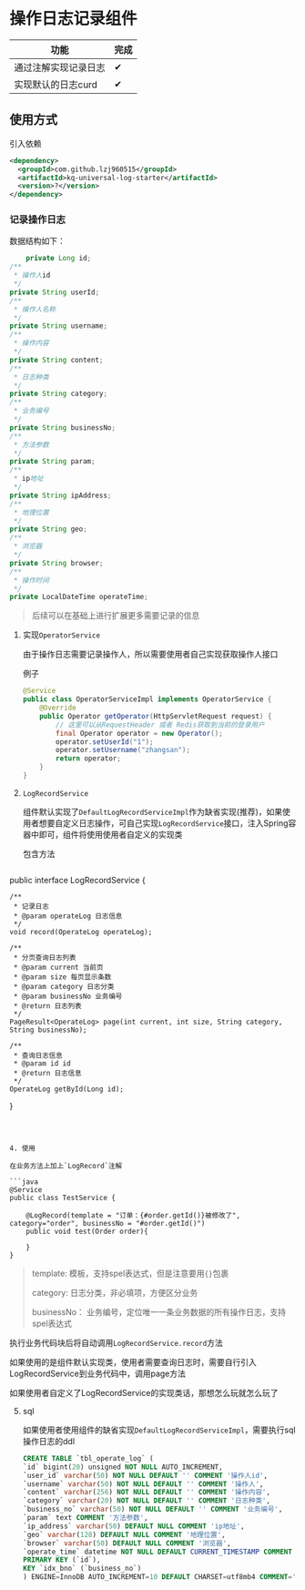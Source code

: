 # 操作日志记录组件

| 功能                 | 完成 |
| -------------------- | ---- |
| 通过注解实现记录日志 | ✔    |
| 实现默认的日志curd   | ✔    |

## 使用方式

引入依赖

   ```xml
   <dependency>
     <groupId>com.github.lzj960515</groupId>
     <artifactId>kq-universal-log-starter</artifactId>
     <version>?</version>
   </dependency>
   ```

### 记录操作日志
数据结构如下：
```java
    private Long id;
/**
 * 操作人id
 */
private String userId;
/**
 * 操作人名称
 */
private String username;
/**
 * 操作内容
 */
private String content;
/**
 * 日志种类
 */
private String category;
/**
 * 业务编号
 */
private String businessNo;
/**
 * 方法参数
 */
private String param;
/**
 * ip地址
 */
private String ipAddress;
/**
 * 地理位置
 */
private String geo;
/**
 * 浏览器
 */
private String browser;
/**
 * 操作时间
 */
private LocalDateTime operateTime;
```
> 后续可以在基础上进行扩展更多需要记录的信息
1. 实现`OperatorService`

   由于操作日志需要记录操作人，所以需要使用者自己实现获取操作人接口

   例子

   ```java
   @Service
   public class OperatorServiceImpl implements OperatorService {
       @Override
       public Operator getOperator(HttpServletRequest request) {
           // 这里可以从RequestHeader 或者 Redis获取到当前的登录用户
           final Operator operator = new Operator();
           operator.setUserId("1");
           operator.setUsername("zhangsan");
           return operator;
       }
   }
   ```
   
2. `LogRecordService`
    
   组件默认实现了`DefaultLogRecordServiceImpl`作为缺省实现(推荐)，如果使用者想要自定义日志操作，可自己实现`LogRecordService`接口，注入Spring容器中即可，组件将使用使用者自定义的实现类
   
   包含方法

   ```java
public interface LogRecordService {

    /**
     * 记录日志
     * @param operateLog 日志信息
     */
    void record(OperateLog operateLog);

    /**
     * 分页查询日志列表
     * @param current 当前页
     * @param size 每页显示条数
     * @param category 日志分类
     * @param businessNo 业务编号
     * @return 日志列表
     */
    PageResult<OperateLog> page(int current, int size, String category, String businessNo);

    /**
     * 查询日志信息
     * @param id id
     * @return 日志信息
     */
    OperateLog getById(Long id);
}
   ```
   
   
   
4. 使用

   在业务方法上加上`LogRecord`注解
   
   ```java
   @Service
   public class TestService {
   
       @LogRecord(template = "订单：{#order.getId()}被修改了", category="order", businessNo = "#order.getId()")
       public void test(Order order){
   
       }
   }
   ```
   
   >template: 模板，支持spel表达式，但是注意要用`{}`包裹
   >
   >category: 日志分类，非必填项，方便区分业务
   >
   >businessNo： 业务编号，定位唯一一条业务数据的所有操作日志，支持spel表达式
   
   执行业务代码块后将自动调用`LogRecordService.record`方法
   
   如果使用的是组件默认实现类，使用者需要查询日志时，需要自行引入LogRecordService到业务代码中，调用page方法
   
   如果使用者自定义了LogRecordService的实现类话，那想怎么玩就怎么玩了
   
5. sql

   如果使用者使用组件的缺省实现`DefaultLogRecordServiceImpl`，需要执行sql操作日志的ddl

   ```sql
   CREATE TABLE `tbl_operate_log` (
   `id` bigint(20) unsigned NOT NULL AUTO_INCREMENT,
   `user_id` varchar(50) NOT NULL DEFAULT '' COMMENT '操作人id',
   `username` varchar(50) NOT NULL DEFAULT '' COMMENT '操作人',
   `content` varchar(256) NOT NULL DEFAULT '' COMMENT '操作内容',
   `category` varchar(20) NOT NULL DEFAULT '' COMMENT '日志种类',
   `business_no` varchar(50) NOT NULL DEFAULT '' COMMENT '业务编号',
   `param` text COMMENT '方法参数',
   `ip_address` varchar(50) DEFAULT NULL COMMENT 'ip地址',
   `geo` varchar(128) DEFAULT NULL COMMENT '地理位置',
   `browser` varchar(50) DEFAULT NULL COMMENT '浏览器',
   `operate_time` datetime NOT NULL DEFAULT CURRENT_TIMESTAMP COMMENT '操作时间',
   PRIMARY KEY (`id`),
   KEY `idx_bno` (`business_no`)
   ) ENGINE=InnoDB AUTO_INCREMENT=10 DEFAULT CHARSET=utf8mb4 COMMENT='操作日志';
   ```

   